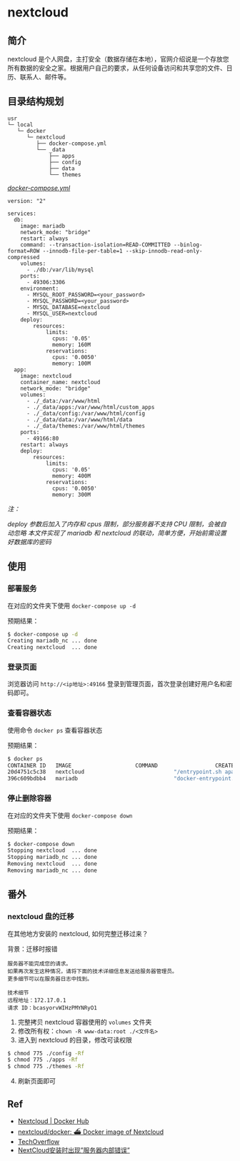 # nextcloud

## 简介

nextcloud 是个人网盘，主打安全（数据存储在本地），官网介绍说是一个存放您所有数据的安全之家。根据用户自己的要求，从任何设备访问和共享您的文件、日历、联系人、邮件等。

## 目录结构规划

```
usr
└─ local
   └─ docker
      └─ nextcloud
         ├── docker-compose.yml
         └── _data
             ├── apps
             ├── config
             ├── data
             └── themes
```

[_docker-compose.yml_](docker-compose.yml)
```
version: "2"

services:
  db:
    image: mariadb
    network_mode: "bridge"
    restart: always
    command: --transaction-isolation=READ-COMMITTED --binlog-format=ROW --innodb-file-per-table=1 --skip-innodb-read-only-compressed
    volumes:
      - ./db:/var/lib/mysql
    ports:
      - 49306:3306
    environment:
      - MYSQL_ROOT_PASSWORD=<your_password>
      - MYSQL_PASSWORD=<your_password>
      - MYSQL_DATABASE=nextcloud
      - MYSQL_USER=nextcloud
    deploy:
        resources:
            limits:
              cpus: '0.05'
              memory: 160M 
            reservations:
              cpus: '0.0050'
              memory: 100M 
  app:
    image: nextcloud
    container_name: nextcloud
    network_mode: "bridge"
    volumes:
      - ./_data:/var/www/html
      - ./_data/apps:/var/www/html/custom_apps
      - ./_data/config:/var/www/html/config
      - ./_data/data:/var/www/html/data
      - ./_data/themes:/var/www/html/themes
    ports:
      - 49166:80
    restart: always
    deploy:
        resources:
            limits:
              cpus: '0.05'
              memory: 400M 
            reservations:
              cpus: '0.0050'
              memory: 300M 
```
_注：_

_deploy 参数后加入了内存和 cpus 限制，部分服务器不支持 CPU 限制，会被自动忽略_
_本文件实现了 mariadb 和 nextcloud 的联动，简单方便，开始前需设置好数据库的密码_

## 使用

### 部署服务

在对应的文件夹下使用 `docker-compose up -d`

预期结果：

```bash
$ docker-compose up -d
Creating mariadb_nc ... done
Creating nextcloud  ... done
```

### 登录页面

浏览器访问 `http://<ip地址>:49166` 登录到管理页面，首次登录创建好用户名和密码即可。

### 查看容器状态

使用命令 `docker ps` 查看容器状态

预期结果：

```bash
$ docker ps
CONTAINER ID   IMAGE                    COMMAND                  CREATED             STATUS             PORTS                                                           NAMES
20d4751c5c38   nextcloud                            "/entrypoint.sh apac…"   5 minutes ago   Up 5 minutes           0.0.0.0:49166->80/tcp, :::49166->80/tcp                         nextcloud
396c609bdbb4   mariadb                              "docker-entrypoint.s…"   8 seconds ago   Up 6 seconds           0.0.0.0:49306->3306/tcp, :::49306->3306/tcp                     mariadb_nc
```

### 停止删除容器

在对应的文件夹下使用 `docker-compose down`

预期结果：

```bash
$ docker-compose down
Stopping nextcloud  ... done
Stopping mariadb_nc ... done
Removing nextcloud  ... done
Removing mariadb_nc ... done
``` 

## 番外

### nextcloud 盘的迁移

在其他地方安装的 nextcloud, 如何完整迁移过来？

背景：迁移时报错
```
服务器不能完成您的请求。
如果再次发生这种情况，请将下面的技术详细信息发送给服务器管理员。
更多细节可以在服务器日志中找到。

技术细节
远程地址：172.17.0.1
请求 ID：bcasyorvWIHzPMYNRyO1
```

1. 完整拷贝 nextcloud 容器使用的 `volumes` 文件夹
2. 修改所有权：`chown -R www-data:root ./<文件名>`
3. 进入到 nextcloud 的目录，修改可读权限
```bash
$ chmod 775 ./config -Rf
$ chmod 775 ./apps -Rf
$ chmod 775 ./themes -Rf
```
4. 刷新页面即可

## Ref

- [Nextcloud | Docker Hub](https://hub.docker.com/_/nextcloud)
- [nextcloud/docker: ⛴ Docker image of Nextcloud](https://github.com/nextcloud/docker)
- [TechOverflow](https://techoverflow.net/2021/08/17/how-to-fix-nextcloud-4047-innodb-refuses-to-write-tables-with-row_formatcompressed-or-key_block_size/)
- [NextCloud安装时出现”服务器内部错误” ](https://www.wunote.cn/article/956/)